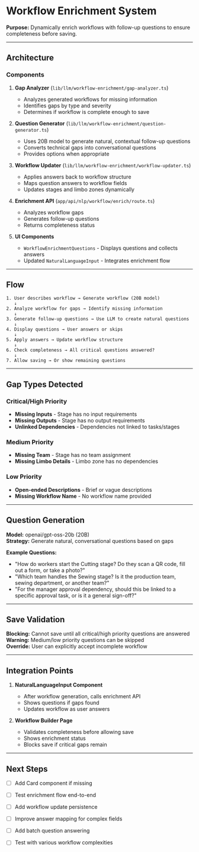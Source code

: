 # Workflow Enrichment System

**Purpose:** Dynamically enrich workflows with follow-up questions to ensure completeness before saving.

---

## Architecture

### Components

1. **Gap Analyzer** (`lib/llm/workflow-enrichment/gap-analyzer.ts`)
   - Analyzes generated workflows for missing information
   - Identifies gaps by type and severity
   - Determines if workflow is complete enough to save

2. **Question Generator** (`lib/llm/workflow-enrichment/question-generator.ts`)
   - Uses 20B model to generate natural, contextual follow-up questions
   - Converts technical gaps into conversational questions
   - Provides options when appropriate

3. **Workflow Updater** (`lib/llm/workflow-enrichment/workflow-updater.ts`)
   - Applies answers back to workflow structure
   - Maps question answers to workflow fields
   - Updates stages and limbo zones dynamically

4. **Enrichment API** (`app/api/nlp/workflow/enrich/route.ts`)
   - Analyzes workflow gaps
   - Generates follow-up questions
   - Returns completeness status

5. **UI Components**
   - `WorkflowEnrichmentQuestions` - Displays questions and collects answers
   - Updated `NaturalLanguageInput` - Integrates enrichment flow

---

## Flow

```
1. User describes workflow → Generate workflow (20B model)
   ↓
2. Analyze workflow for gaps → Identify missing information
   ↓
3. Generate follow-up questions → Use LLM to create natural questions
   ↓
4. Display questions → User answers or skips
   ↓
5. Apply answers → Update workflow structure
   ↓
6. Check completeness → All critical questions answered?
   ↓
7. Allow saving → Or show remaining questions
```

---

## Gap Types Detected

### Critical/High Priority
- **Missing Inputs** - Stage has no input requirements
- **Missing Outputs** - Stage has no output requirements  
- **Unlinked Dependencies** - Dependencies not linked to tasks/stages

### Medium Priority
- **Missing Team** - Stage has no team assignment
- **Missing Limbo Details** - Limbo zone has no dependencies

### Low Priority
- **Open-ended Descriptions** - Brief or vague descriptions
- **Missing Workflow Name** - No workflow name provided

---

## Question Generation

**Model:** openai/gpt-oss-20b (20B)  
**Strategy:** Generate natural, conversational questions based on gaps

**Example Questions:**
- "How do workers start the Cutting stage? Do they scan a QR code, fill out a form, or take a photo?"
- "Which team handles the Sewing stage? Is it the production team, sewing department, or another team?"
- "For the manager approval dependency, should this be linked to a specific approval task, or is it a general sign-off?"

---

## Save Validation

**Blocking:** Cannot save until all critical/high priority questions are answered  
**Warning:** Medium/low priority questions can be skipped  
**Override:** User can explicitly accept incomplete workflow

---

## Integration Points

1. **NaturalLanguageInput Component**
   - After workflow generation, calls enrichment API
   - Shows questions if gaps found
   - Updates workflow as user answers

2. **Workflow Builder Page**
   - Validates completeness before allowing save
   - Shows enrichment status
   - Blocks save if critical gaps remain

---

## Next Steps

- [ ] Add Card component if missing
- [ ] Test enrichment flow end-to-end
- [ ] Add workflow update persistence
- [ ] Improve answer mapping for complex fields
- [ ] Add batch question answering
- [ ] Test with various workflow complexities

